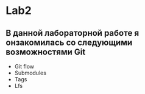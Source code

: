 # Lab2
## В данной лабораторной работе я онзакомилась со следующими возможностями Git
- Git flow 
- Submodules
- Tags
- Lfs